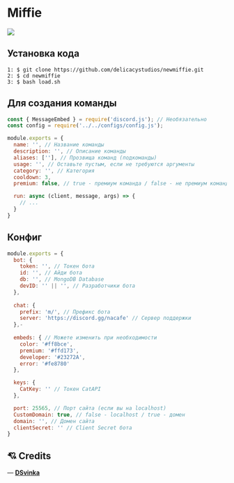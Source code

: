 # Miffie
<div align="centre"><img src="https://media.discordapp.net/attachments/984299199967408163/1006991520810946570/PicsArt_22-08-10_00-25-57-847.png"></div>

## Установка кода
```
1: $ git clone https://github.com/delicacystudios/newmiffie.git
2: $ cd newmiffie
3: $ bash load.sh
```

## Для создания команды
```javascript
const { MessageEmbed } = require('discord.js'); // Необязательно
const config = require('../../configs/config.js');

module.exports = {
  name: '', // Название команды
  description: '', // Описание команды
  aliases: [''], // Прозвища команд (подкоманды)
  usage: '', // Оставьте пустым, если не требуются аргументы
  category: '', // Категория
  cooldown: 3,
  premium: false, // true - премиум команда / false - не премиум команда

  run: async (client, message, args) => {
    // ...
  }
}
```

## Конфиг
```javascript
module.exports = {
  bot: {
    token: '', // Токен бота
    id: '', // Айди бота
    db: '', // MongoDB Database
    devID: '' || '', // Разработчики бота
  },
  
  chat: {
    prefix: 'm/', // Префикс бота
    server: 'https://discord.gg/nacafe' // Сервер поддержки
  },-
  
  embeds: { // Можете изменить при необходимости
    color: '#ff8bce',
    premium: '#ffd173',
    developer: '#23272A',
    error: '#fe8780'
  },

  keys: {
    CatKey: '' // Токен CatAPI
  },

  port: 25565, // Порт сайта (если вы на localhost)
  CustomDomain: true, // false - localhost / true - домен
  domain: '', // Домен сайта
  clientSecret: '' // Client Secret бота
}
```

## 💘 Credits
— [**DSvinka**](https://github.com/DSvinka)